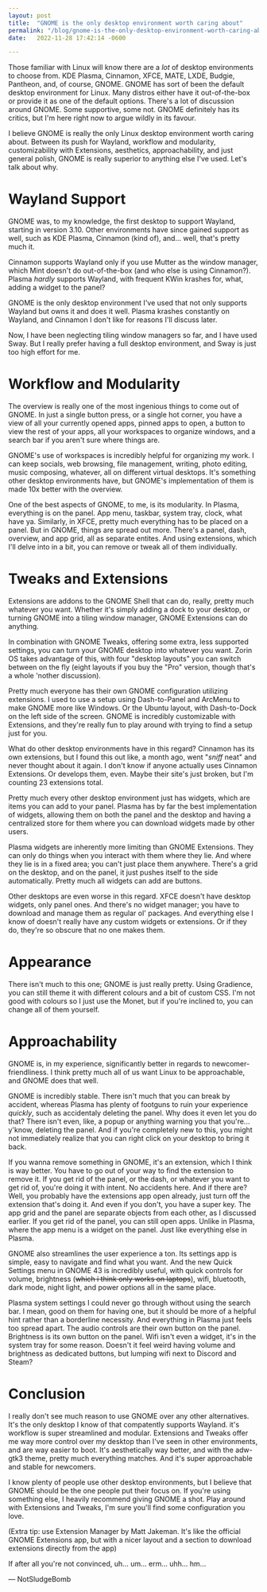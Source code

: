```yaml
---
layout: post
title:  "GNOME is the only desktop environment worth caring about"
permalink: "/blog/gnome-is-the-only-desktop-environment-worth-caring-about"
date:   2022-11-28 17:42:14 -0600

---
```

Those familiar with Linux will know there are a *lot* of desktop environments
to choose from. KDE Plasma, Cinnamon, XFCE, MATE, LXDE, Budgie, Pantheon, and, of course, GNOME.
GNOME has sort of been the default desktop environment for Linux. Many distros either
have it out-of-the-box or provide it as one of the default options. There's a lot
of discussion around GNOME. Some supportive, some not. GNOME definitely has its
critics, but I'm here right now to argue wildly in its favour.

I believe GNOME is really the only Linux desktop environment worth caring about.
Between its push for Wayland, workflow and modularity, customizability with Extensions, 
aesthetics, approachability, and just general polish, GNOME is really superior to anything 
else I've used. Let's talk about why.

# Wayland Support

GNOME was, to my knowledge, the first desktop to support Wayland, starting in
version 3.10. Other environments have since gained support as well, such as
KDE Plasma, Cinnamon (kind of), and... well, that's pretty much it.

Cinnamon supports Wayland only if you use Mutter as the window manager,
which Mint doesn't do out-of-the-box (and who else is using Cinnamon?). 
Plasma *hardly* supports Wayland, with frequent KWin krashes for, what, 
adding a widget to the panel?

GNOME is the only desktop environment I've used that not only supports Wayland
but owns it and does it well. Plasma krashes constantly on Wayland, and
Cinnamon I don't like for reasons I'll discuss later.

Now, I have been neglecting tiling window managers so far, and I have used Sway. 
But I really prefer having a full desktop environment, and Sway is just too high 
effort for me.

# Workflow and Modularity

The overview is really one of the most ingenious things to come out of
GNOME. In just a single button press, or a single hot corner, you have
a view of all your currently opened apps, pinned apps to open, a button
to view the rest of your apps, all your workspaces to organize windows,
and a search bar if you aren't sure where things are.

GNOME's use of workspaces is incredibly helpful for organizing my work.
I can keep socials, web browsing, file management, writing, photo editing,
music composing, whatever, all on different virtual desktops. It's something
other desktop environments have, but GNOME's implementation of them is
made 10x better with the overview.

One of the best aspects of GNOME, to me, is its modularity. In Plasma,
everything is on the panel. App menu, taskbar, system tray, clock, what
have ya. Similarly, in XFCE, pretty much everything has to be placed on
a panel. But in GNOME, things are spread out more. There's a panel,
dash, overview, and app grid, all as separate entites. And using
extensions, which I'll delve into in a bit, you can remove or tweak
all of them individually.

# Tweaks and Extensions

Extensions are addons to the GNOME Shell that can do, really, pretty much
whatever you want. Whether it's simply adding a dock to your desktop, or
turning GNOME into a tiling window manager, GNOME Extensions can do anything.

In combination with GNOME Tweaks, offering some extra, less supported settings,
you can turn your GNOME desktop into whatever you want. Zorin OS takes
advantage of this, with four "desktop layouts" you can switch between on the
fly (eight layouts if you buy the "Pro" version, though that's a whole 'nother
discussion).

Pretty much everyone has their own GNOME configuration utilizing extensions.
I used to use a setup using Dash-to-Panel and ArcMenu to make GNOME more like 
Windows. Or the Ubuntu layout, with Dash-to-Dock on the left side of the screen. 
GNOME is incredibly customizable with Extensions, and they're really fun to play 
around with trying to find a setup just for you.

What do other desktop environments have in this regard? Cinnamon has its own 
extensions, but I found this out like, a month ago, went "*sniff* neat" and 
never thought about it again. I don't know if anyone actually uses Cinnamon Extensions.
Or develops them, even. Maybe their site's just broken, but I'm counting 23 extensions 
total. 

Pretty much every other desktop environment just has widgets, which are items you can add
to your panel. Plasma has by far the best implementation of widgets, allowing
them on both the panel and the desktop and having a centralized store for
them where you can download widgets made by other users.

Plasma widgets are inherently more limiting than GNOME Extensions. They can
only do things when you interact with them where they lie. And where they lie
is in a fixed area; you can't just place them anywhere. There's a grid on the
desktop, and on the panel, it just pushes itself to the side automatically.
Pretty much all widgets can add are buttons.

Other desktops are even worse in this regard. XFCE doesn't have desktop widgets,
only panel ones. And there's no widget manager; you have to download and manage 
them as regular ol' packages. And everything else I know of doesn't really have
any custom widgets or extensions. Or if they do, they're so obscure that no
one makes them.

# Appearance

There isn't much to this one; GNOME is just really pretty. Using Gradience, you
can still theme it with different colours and a bit of custom CSS. I'm not good 
with colours so I just use the Monet, but if you're inclined to, you can change 
all of them yourself.

# Approachability

GNOME is, in my experience, significantly better in regards to newcomer-friendliness.
I think pretty much all of us want Linux to be approachable, and GNOME does
that well.

GNOME is incredibly stable. There isn't much that you can break by accident,
whereas Plasma has plenty of footguns to ruin your experience *quickly*, 
such as accidentaly deleting the panel. Why does it even let you do that?
There isn't even, like, a popup or anything warning you that you're... y'know,
deleting the panel. And if you're completely new to this, you might not
immediately realize that you can right click on your desktop to bring it back.

If you wanna remove something in GNOME, it's an extension, which I think is
way better. You have to go out of your way to find the extension to remove
it. If you get rid of the panel, or the dash, or whatever you want to get rid of,
you're doing it with intent. No accidents here. And if there are? Well, you
probably have the extensions app open already, just turn off the extension
that's doing it. And even if you don't, you have a super key. The app grid
and the panel are separate objects from each other, as I discussed earlier. 
If you get rid of the panel, you can still open apps. Unlike in Plasma, 
where the app menu is a widget on the panel. Just like everything else in Plasma.

GNOME also streamlines the user experience a ton. Its settings app is simple,
easy to navigate and find what you want. And the new Quick Settings menu in
GNOME 43 is incredibly useful, with quick controls for volume, brightness
(~~which i think only works on laptops~~), wifi, bluetooth, dark mode,
night light, and power options all in the same place.

Plasma system settings I could never go through without using the search bar.
I mean, good on them for having one, but it should be more of a helpful hint
rather than a borderline necessity. And everything in Plasma just feels too
spread apart. The audio controls are their own button on the panel. Brightness
is its own button on the panel. Wifi isn't even a widget, it's in the
system tray for some reason. Doesn't it feel weird having volume and brightness
as dedicated buttons, but lumping wifi next to Discord and Steam?

# Conclusion

I really don't see much reason to use GNOME over any other alternatives.
It's the only desktop I know of that compatently supports Wayland. it's workflow is super 
streamlined and modular. Extensions and Tweaks offer me way more control over my desktop 
than I've seen in other environments, and are way easier to boot. It's aesthetically way 
better, and with the adw-gtk3 theme, pretty much everything matches. And it's super 
approachable and stable for newcomers.

I know plenty of people use other desktop environments, but I believe that GNOME 
should be the one people put their focus on. If you're using something else, I
heavily recommend giving GNOME a shot. Play around with Extensions and Tweaks, I'm
sure you'll find some configuration you love. 

(Extra tip: use Extension Manager by Matt Jakeman. It's like the official GNOME 
Extensions app, but with a nicer layout and a section to download extensions 
directly from the app)

If after all you're not convinced, uh... um... erm... uhh... hm...

— NotSludgeBomb
